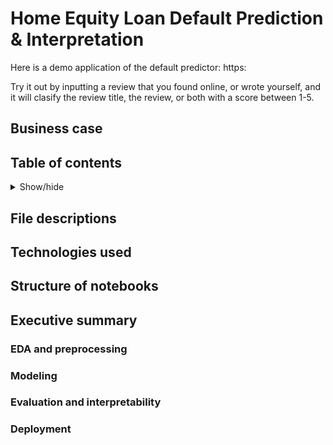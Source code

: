 # Home Equity Loan Default Prediction & Interpretation

Here is a demo application of the default predictor: https:

Try it out by inputting a review that you found online, or wrote yourself, and it will clasify the review title, the review, or both with a score between 1-5.

## Business case


## Table of contents

<details>
  <summary>Show/hide</summary>
  <br>
  
  1. [File descriptions](##File-descriptions)
  2. [Technologies used](##Technologies-used)
  3. [Structure of notebooks](##Structure-of-notebooks)
  4. [Executive summary](##Executive-summary)<br>
      4.1 [EDA and preprocessing](##EDA-and-preprocessing)
      4.2
  
</details>


## File descriptions


## Technologies used


## Structure of notebooks


## Executive summary

### EDA and preprocessing

### Modeling

### Evaluation and interpretability

### Deployment
